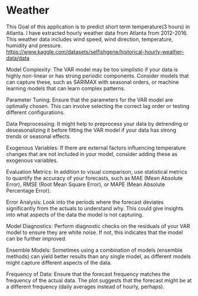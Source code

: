# Weather
This Goal of this application is to predict short term temperature(3 hours) in Atlanta. 
I have extracted hourly weather data from Atlanta from 2012-2016. This weather data includes
wind speed, wind direction, temperature, humidity and pressure. 
https://www.kaggle.com/datasets/selfishgene/historical-hourly-weather-data/data



Model Complexity: The VAR model may be too simplistic if your data is highly non-linear or has strong periodic components. Consider models that can capture these, such as SARIMAX with seasonal orders, or machine learning models that can learn complex patterns.

Parameter Tuning: Ensure that the parameters for the VAR model are optimally chosen. This can involve selecting the correct lag order or testing different configurations.

Data Preprocessing: It might help to preprocess your data by detrending or deseasonalizing it before fitting the VAR model if your data has strong trends or seasonal effects.

Exogenous Variables: If there are external factors influencing temperature changes that are not included in your model, consider adding these as exogenous variables.

Evaluation Metrics: In addition to visual comparison, use statistical metrics to quantify the accuracy of your forecasts, such as MAE (Mean Absolute Error), RMSE (Root Mean Square Error), or MAPE (Mean Absolute Percentage Error).

Error Analysis: Look into the periods where the forecast deviates significantly from the actuals to understand why. This could give insights into what aspects of the data the model is not capturing.

Model Diagnostics: Perform diagnostic checks on the residuals of your VAR model to ensure they are white noise. If not, this indicates that the model can be further improved.

Ensemble Models: Sometimes using a combination of models (ensemble methods) can yield better results than any single model, as different models might capture different aspects of the data.

Frequency of Data: Ensure that the forecast frequency matches the frequency of the actual data. The plot suggests that the forecast might be at a different frequency (daily averages instead of hourly, perhaps).






